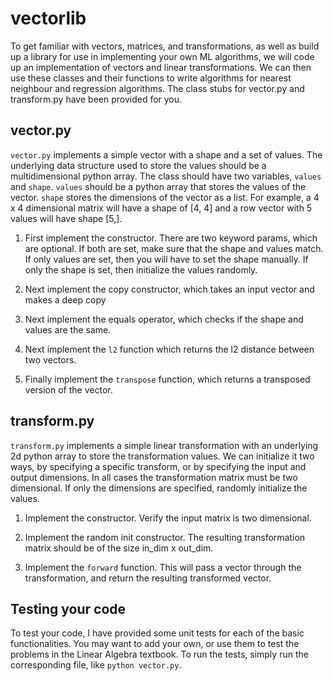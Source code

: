 # vectorlib

To get familiar with vectors, matrices, and transformations, as well as build up a library for use in implementing your own ML algorithms, we will code up an implementation of vectors and linear transformations. We can then use these classes and their functions to write algorithms for nearest neighbour and regression algorithms. The class stubs for vector.py and transform.py have been provided for you.

## vector.py

`vector.py` implements a simple vector with a shape and a set of values. The underlying data structure used to store the values should be a multidimensional python array. The class should have two variables, `values` and `shape`. `values` should be a python array that stores the values of the vector. `shape` stores the dimensions of the vector as a list. For example, a 4 x 4 dimensional matrix will have a shape of [4, 4] and a row vector with 5 values will have shape [5,].

1. First implement the constructor. There are two keyword params, which are optional. If both are set, make sure that the shape and values match. If only values are set, then you will have to set the shape manually. If only the shape is set, then initialize the values randomly.

2. Next implement the copy constructor, which takes an input vector and makes a deep copy

3. Next implement the equals operator, which checks if the shape and values are the same.

4. Next implement the `l2` function which returns the l2 distance between two vectors.

5. Finally implement the `transpose` function, which returns a transposed version of the vector.

## transform.py

`transform.py` implements a simple linear transformation with an underlying 2d python array to store the transformation values. We can initialize it two ways, by specifying a specific transform, or by specifying the input and output dimensions. In all cases the transformation matrix must be two dimensional. If only the dimensions are specified, randomly initialize the values.

1. Implement the constructor. Verify the input matrix is two dimensional.

2. Implement the random init constructor. The resulting transformation matrix should be of the size in_dim x out_dim.

3. Implement the `forward` function. This will pass a vector through the transformation, and return the resulting transformed vector.

## Testing your code

To test your code, I have provided some unit tests for each of the basic functionalities. You may want to add your own, or use them to test the problems in the Linear Algebra textbook. To run the tests, simply run the corresponding file, like `python vector.py`.
